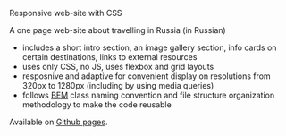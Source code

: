Responsive web-site with CSS 

A one page web-site about travelling in Russia (in Russian)

* includes a short intro section, an image gallery section, info cards on certain destinations, links to external resources
* uses only CSS, no JS, uses flexbox and grid layouts 
* resposnive and adaptive for convenient display on resolutions from 320px to 1280px (including by using media queries)
* follows [BEM](https://en.bem.info/) class naming convention and file structure organization methodology to make the code reusable

Available on [Github pages](https://nikamasi.github.io/russian-travel/).
